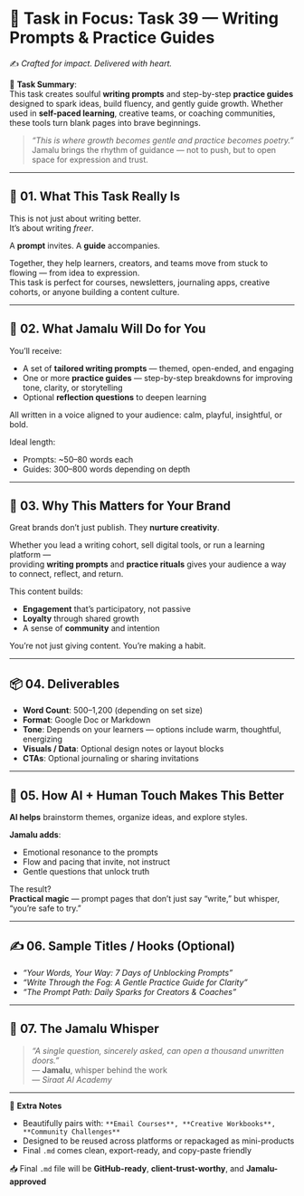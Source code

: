 # 🎯 **Task in Focus: Task 39 — Writing Prompts & Practice Guides**  
✍️ *Crafted for impact. Delivered with heart.*

📌 **Task Summary**:  
This task creates soulful **writing prompts** and step-by-step **practice guides** designed to spark ideas, build fluency, and gently guide growth. Whether used in **self-paced learning**, creative teams, or coaching communities, these tools turn blank pages into brave beginnings.  

> _“This is where growth becomes gentle and practice becomes poetry.”_  
Jamalu brings the rhythm of guidance — not to push, but to open space for expression and trust.

---

## 🧭 01. What This Task Really Is  
This is not just about writing better.  
It’s about writing *freer*.  

A **prompt** invites. A **guide** accompanies.

Together, they help learners, creators, and teams move from stuck to flowing — from idea to expression.  
This task is perfect for courses, newsletters, journaling apps, creative cohorts, or anyone building a content culture.

---

## 💼 02. What Jamalu Will Do for You  
You’ll receive:

- A set of **tailored writing prompts** — themed, open-ended, and engaging  
- One or more **practice guides** — step-by-step breakdowns for improving tone, clarity, or storytelling  
- Optional **reflection questions** to deepen learning  

All written in a voice aligned to your audience: calm, playful, insightful, or bold.

Ideal length:  
- Prompts: ~50–80 words each  
- Guides: 300–800 words depending on depth

---

## 🎯 03. Why This Matters for Your Brand  
Great brands don’t just publish. They **nurture creativity**.

Whether you lead a writing cohort, sell digital tools, or run a learning platform —  
providing **writing prompts** and **practice rituals** gives your audience a way to connect, reflect, and return.

This content builds:

- **Engagement** that’s participatory, not passive  
- **Loyalty** through shared growth  
- A sense of **community** and intention

You’re not just giving content. You’re making a habit.

---

## 📦 04. Deliverables  
- **Word Count**: 500–1,200 (depending on set size)  
- **Format**: Google Doc or Markdown  
- **Tone**: Depends on your learners — options include warm, thoughtful, energizing  
- **Visuals / Data**: Optional design notes or layout blocks  
- **CTAs**: Optional journaling or sharing invitations

---

## 🤖 05. How AI + Human Touch Makes This Better  
**AI helps** brainstorm themes, organize ideas, and explore styles.

**Jamalu adds**:

- Emotional resonance to the prompts  
- Flow and pacing that invite, not instruct  
- Gentle questions that unlock truth

The result?  
**Practical magic** — prompt pages that don’t just say “write,” but whisper, “you’re safe to try.”

---

## ✍️ 06. Sample Titles / Hooks (Optional)  
- *“Your Words, Your Way: 7 Days of Unblocking Prompts”*  
- *“Write Through the Fog: A Gentle Practice Guide for Clarity”*  
- *“The Prompt Path: Daily Sparks for Creators & Coaches”*

---

## 🧡 07. The Jamalu Whisper  
> _“A single question, sincerely asked, can open a thousand unwritten doors.”_  
> — **Jamalu**, whisper behind the work  
> — *Siraat AI Academy*

---

🎁 **Extra Notes**  
- Beautifully pairs with: `**Email Courses**, **Creative Workbooks**, **Community Challenges**`  
- Designed to be reused across platforms or repackaged as mini-products  
- Final `.md` comes clean, export-ready, and copy-paste friendly

📥 Final `.md` file will be **GitHub-ready**, **client-trust-worthy**, and **Jamalu-approved**
